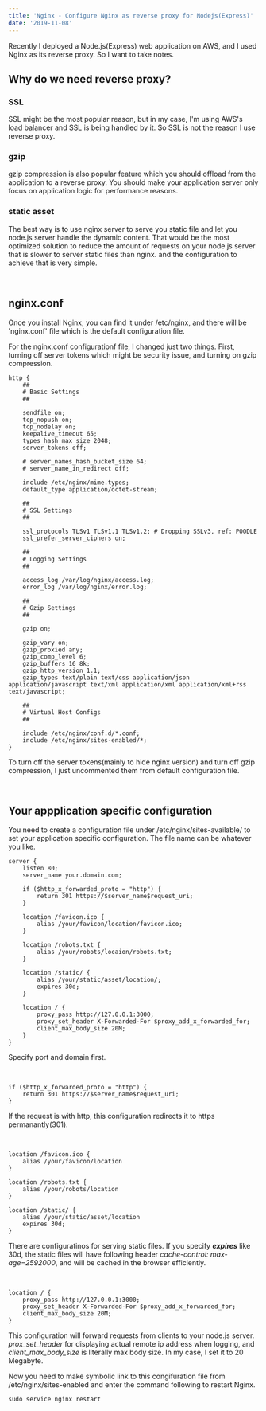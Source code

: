 ```yaml
---
title: 'Nginx - Configure Nginx as reverse proxy for Nodejs(Express)'
date: '2019-11-08'
---
```


Recently I deployed a Node.js(Express) web application on AWS, and I used Nginx as its reverse proxy. So I want to take notes.

## Why do we need reverse proxy?

### SSL

SSL might be the most popular reason, but in my case, I'm using AWS's load balancer and SSL is being handled by it. So SSL is not the reason I use reverse proxy.

### gzip

gzip compression is also popular feature which you should offload from the application to a reverse proxy. You should make your application server only focus on application logic for performance reasons.

### static asset

The best way is to use nginx server to serve you static file and let you node.js server handle the dynamic content. That would be the most optimized solution to reduce the amount of requests on your node.js server that is slower to server static files than nginx. and the configuration to achieve that is very simple.

<br />

## nginx.conf

Once you install Nginx, you can find it under /etc/nginx, and there will be 'nginx.conf' file which is the default configuration file.

For the nginx.conf configurationf file, I changed just two things. First, turning off server tokens which might be security issue, and turning on gzip compression.

```nginx
http {
    ##
    # Basic Settings
    ##

    sendfile on;
    tcp_nopush on;
    tcp_nodelay on;
    keepalive_timeout 65;
    types_hash_max_size 2048;
    server_tokens off;

    # server_names_hash_bucket_size 64;
    # server_name_in_redirect off;

    include /etc/nginx/mime.types;
    default_type application/octet-stream;

    ##
    # SSL Settings
    ##

    ssl_protocols TLSv1 TLSv1.1 TLSv1.2; # Dropping SSLv3, ref: POODLE
    ssl_prefer_server_ciphers on;

    ##
    # Logging Settings
    ##

    access_log /var/log/nginx/access.log;
    error_log /var/log/nginx/error.log;

    ##
    # Gzip Settings
    ##

    gzip on;

    gzip_vary on;
    gzip_proxied any;
    gzip_comp_level 6;
    gzip_buffers 16 8k;
    gzip_http_version 1.1;
    gzip_types text/plain text/css application/json application/javascript text/xml application/xml application/xml+rss text/javascript;

    ##
    # Virtual Host Configs
    ##

    include /etc/nginx/conf.d/*.conf;
    include /etc/nginx/sites-enabled/*;
}
```

To turn off the server tokens(mainly to hide nginx version) and turn off gzip compression, I just uncommented them from default configuration file.

<br />

## Your appplication specific configuration

You need to create a configuration file under /etc/nginx/sites-available/ to set your application specific configuration. The file name can be whatever you like.

```nginx
server {
    listen 80;
    server_name your.domain.com;

    if ($http_x_forwarded_proto = "http") {
        return 301 https://$server_name$request_uri;
    }

    location /favicon.ico {
        alias /your/favicon/location/favicon.ico;
    }

    location /robots.txt {
        alias /your/robots/locaion/robots.txt;
    }

    location /static/ {
        alias /your/static/asset/location/;
        expires 30d;
    }

    location / {
        proxy_pass http://127.0.0.1:3000;
        proxy_set_header X-Forwarded-For $proxy_add_x_forwarded_for;
        client_max_body_size 20M;
    }
}
```

Specify port and domain first.

<br />

```nginx
if ($http_x_forwarded_proto = "http") {
    return 301 https://$server_name$request_uri;
}
```

If the request is with http, this configuration redirects it to https permanantly(301).

<br />

```nginx
location /favicon.ico {
    alias /your/favicon/location
}

location /robots.txt {
    alias /your/robots/location
}

location /static/ {
    alias /your/static/asset/location
    expires 30d;
}
```

There are configuratinos for serving static files. If you specify **_expires_** like 30d, the static files will have following header _cache-control: max-age=2592000_, and will be cached in the browser efficiently.

<br />

```nginx
location / {
    proxy_pass http://127.0.0.1:3000;
    proxy_set_header X-Forwarded-For $proxy_add_x_forwarded_for;
    client_max_body_size 20M;
}
```

This configuration will forward requests from clients to your node.js server. _prox_set_header_ for displaying actual remote ip address when logging, and _client_max_body_size_ is literally max body size. In my case, I set it to 20 Megabyte.

Now you need to make symbolic link to this congifuration file from /etc/nginx/sites-enabled and enter the command following to restart Nginx.

```shell
sudo service nginx restart
```
